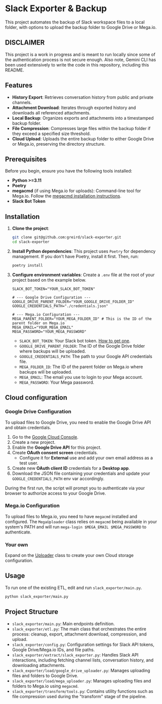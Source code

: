 # Slack Exporter & Backup

This project automates the backup of Slack workspace files to a local folder, with options to upload the backup folder to Google Drive or Mega.io.

## DISCLAIMER

This project is a work in progress and is meant to run locally since some of the authentication process is not secure enough.
Also note, Gemini CLI has been used extensively to write the code in this repository, including this README.

## Features

- **History Export**: Retrieves conversation history from public and private channels.
- **Attachment Download**: Iterates through exported history and downloads all referenced attachments.
- **Local Backup**: Organizes exports and attachments into a timestamped backup folder.
- **File Compression**: Compresses large files within the backup folder if they exceed a specified size threshold.
- **Cloud Upload**: Uploads the entire backup folder to either Google Drive or Mega.io, preserving the directory structure.

## Prerequisites

Before you begin, ensure you have the following tools installed:

- **Python >=3.11**
- **Poetry**
- **megacmd** (if using Mega.io for uploads): Command-line tool for Mega.io. Follow the [megacmd installation instructions](https://github.com/meganz/megacmd).
- **Slack Bot Token**

## Installation

1.  **Clone the project**:
    ```bash
    git clone git@github.com:greird/slack-exporter.git
    cd slack-exporter
    ```

2.  **Install Python dependencies**:
    This project uses `Poetry` for dependency management. If you don't have Poetry, install it first. Then, run:
    ```bash
    poetry install
    ```

3.  **Configure environment variables**:
    Create a `.env` file at the root of your project based on the example below. 

    ```dotenv
    SLACK_BOT_TOKEN="YOUR_SLACK_BOT_TOKEN"

    # --- Google Drive Configuration ---
    GOOGLE_DRIVE_PARENT_FOLDER="YOUR_GOOGLE_DRIVE_FOLDER_ID"
    GOOGLE_CREDENTIALS_PATH="./credentials.json"

    # --- Mega.io Configuration ---
    MEGA_PARENT_FOLDER="YOUR_MEGA_FOLDER_ID" # This is the ID of the parent folder on Mega.io
    MEGA_EMAIL="YOUR_MEGA_EMAIL"
    MEGA_PASSWORD="YOUR_MEGA_PASSWORD"
    ```

    - `SLACK_BOT_TOKEN`: Your Slack bot token. [How to get one](https://api.slack.com/authentication/basics).
    - `GOOGLE_DRIVE_PARENT_FOLDER`: The ID of the Google Drive folder where backups will be uploaded.
    - `GOOGLE_CREDENTIALS_PATH`: The path to your Google API credentials file.
    - `MEGA_FOLDER_ID`: The ID of the parent folder on Mega.io where backups will be uploaded.
    - `MEGA_EMAIL`: The email you use to login to your Mega account.
    - `MEGA_PASSWORD`: Your Mega password.

## Cloud configuration

### Google Drive Configuration

To upload files to Google Drive, you need to enable the Google Drive API and obtain credentials.

1.  Go to the [Google Cloud Console](https://console.cloud.google.com/).
2.  Create a new project.
3.  Enable the **Google Drive API** for this project.
4.  Create **OAuth consent screen** credentials.
    - Configure it for **External** use and add your own email address as a test user.
5.  Create new **OAuth client ID** credentials for a **Desktop app**.
6.  Download the JSON file containing your credentials and update your `GOOGLE_CREDENTIALS_PATH` env var accordingly.

During the first run, the script will prompt you to authenticate via your browser to authorize access to your Google Drive.

### Mega.io Configuration

To upload files to Mega.io, you need to have `megacmd` installed and configured. The `MegaUploader` class relies on `megacmd` being available in your system's PATH and will run `mega-login $MEGA_EMAIL $MEGA_PASSWORD` to authenticate.

### Your own

Expand on the [Uploader](/slack_exporter/load/uploader.py) class to create your own Cloud storage configuration.

## Usage

To run one of the existing ETL, edit and run `slack_exporter/main.py`.

```bash
python slack_exporter/main.py
```

## Project Structure

- `slack_exporter/main.py`: Main endpoints definition.
- `slack_exporter/etl.py`: The main class that orchestrates the entire process: cleanup, export, attachment download, compression, and upload.
- `slack_exporter/config.py`: Configuration settings for Slack API tokens, Google Drive/Mega.io IDs, and file paths.
- `slack_exporter/extract/slack_exporter.py`: Handles Slack API interactions, including fetching channel lists, conversation history, and downloading attachments.
- `slack_exporter/load/google_drive_uploader.py`: Manages uploading files and folders to Google Drive.
- `slack_exporter/load/mega_uploader.py`: Manages uploading files and folders to Mega.io using `megacmd`.
- `slack_exporter/transform/tools.py`: Contains utility functions such as file compression used during the "transform" stage of the pipeline.